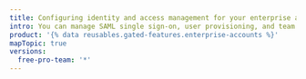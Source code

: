 ```yaml
---
title: Configuring identity and access management for your enterprise account
intro: You can manage SAML single sign-on, user provisioning, and team synchronization for your enterprise.
product: '{% data reusables.gated-features.enterprise-accounts %}'
mapTopic: true
versions:
  free-pro-team: '*'
---
```



